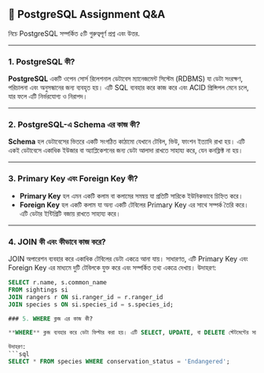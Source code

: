 ## 📘 PostgreSQL Assignment Q&A 

নিচে PostgreSQL সম্পর্কিত ৫টি গুরুত্বপূর্ণ প্রশ্ন এবং উত্তর.

---

### 1. PostgreSQL কী?

**PostgreSQL** একটি ওপেন সোর্স রিলেশনাল ডেটাবেস ম্যানেজমেন্ট সিস্টেম (RDBMS) যা ডেটা সংরক্ষণ, পরিচালনা এবং অনুসন্ধানের জন্য ব্যবহৃত হয়। এটি SQL ব্যবহার করে কাজ করে এবং ACID প্রিন্সিপল মেনে চলে, যার ফলে এটি নির্ভরযোগ্য ও নিরাপদ।

---

### 2. PostgreSQL-এ Schema এর কাজ কী?

**Schema** হল ডেটাবেসের ভিতরে একটি সংগঠিত কাঠামো যেখানে টেবিল, ভিউ, ফাংশন ইত্যাদি রাখা হয়। এটি একই ডেটাবেসে একাধিক ইউজার বা অ্যাপ্লিকেশনের জন্য ডেটা আলাদা রাখতে সাহায্য করে, যেন কনফ্লিক্ট না হয়।

---

### 3. Primary Key এবং Foreign Key কী?

- **Primary Key** হল এমন একটি কলাম বা কলামের সমন্বয় যা প্রতিটি সারিকে ইউনিকভাবে চিহ্নিত করে।
- **Foreign Key** হল একটি কলাম যা অন্য একটি টেবিলের Primary Key এর সাথে সম্পর্ক তৈরি করে। এটি ডেটার ইন্টিগ্রিটি বজায় রাখতে সাহায্য করে।

---
###  4. JOIN কী এবং কীভাবে কাজ করে?
JOIN অপারেশন ব্যবহার করে একাধিক টেবিলের ডেটা একত্রে আনা যায়। সাধারণত, এটি Primary Key এবং Foreign Key এর মাধ্যমে দুটি টেবিলকে যুক্ত করে এবং সম্পর্কিত তথ্য একত্রে দেখায়।
উদাহরণ:
```sql
SELECT r.name, s.common_name
FROM sightings si
JOIN rangers r ON si.ranger_id = r.ranger_id
JOIN species s ON si.species_id = s.species_id;

### 5. WHERE ক্লজ এর কাজ কী?

**WHERE** ক্লজ ব্যবহার করে ডেটা ফিল্টার করা হয়। এটি SELECT, UPDATE, বা DELETE স্টেটমেন্টের সাথে ব্যবহার করে নির্দিষ্ট শর্ত অনুযায়ী সারি নির্বাচন করা যায়।

উদাহরণ:
```sql
SELECT * FROM species WHERE conservation_status = 'Endangered';



